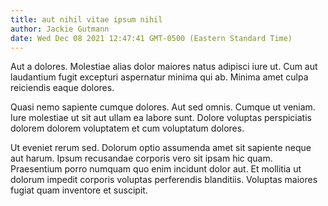 ```yaml
---
title: aut nihil vitae ipsum nihil
author: Jackie Gutmann
date: Wed Dec 08 2021 12:47:41 GMT-0500 (Eastern Standard Time)
---
```

Aut a dolores. Molestiae alias dolor maiores natus adipisci iure ut. Cum aut laudantium fugit excepturi aspernatur minima qui ab. Minima amet culpa reiciendis eaque dolores.

 Quasi nemo sapiente cumque dolores. Aut sed omnis. Cumque ut veniam. Iure molestiae ut sit aut ullam ea labore sunt. Dolore voluptas perspiciatis dolorem dolorem voluptatem et cum voluptatum dolores.

 Ut eveniet rerum sed. Dolorum optio assumenda amet sit sapiente neque aut harum. Ipsum recusandae corporis vero sit ipsam hic quam. Praesentium porro numquam quo enim incidunt dolor aut. Et mollitia ut dolorum impedit corporis voluptas perferendis blanditiis. Voluptas maiores fugiat quam inventore et suscipit.